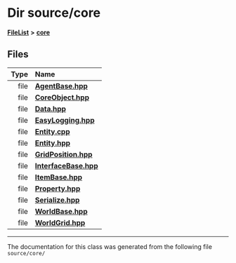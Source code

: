 

# Dir source/core



[**FileList**](files.md) **>** [**core**](dir_0d27ce74e9bd514c31e1d63efab6b388.md)












## Files

| Type | Name |
| ---: | :--- |
| file | [**AgentBase.hpp**](_agent_base_8hpp.md) <br> |
| file | [**CoreObject.hpp**](_core_object_8hpp.md) <br> |
| file | [**Data.hpp**](_data_8hpp.md) <br> |
| file | [**EasyLogging.hpp**](_easy_logging_8hpp.md) <br> |
| file | [**Entity.cpp**](_entity_8cpp.md) <br> |
| file | [**Entity.hpp**](_entity_8hpp.md) <br> |
| file | [**GridPosition.hpp**](_grid_position_8hpp.md) <br> |
| file | [**InterfaceBase.hpp**](_interface_base_8hpp.md) <br> |
| file | [**ItemBase.hpp**](_item_base_8hpp.md) <br> |
| file | [**Property.hpp**](_property_8hpp.md) <br> |
| file | [**Serialize.hpp**](_serialize_8hpp.md) <br> |
| file | [**WorldBase.hpp**](_world_base_8hpp.md) <br> |
| file | [**WorldGrid.hpp**](_world_grid_8hpp.md) <br> |



























































------------------------------
The documentation for this class was generated from the following file `source/core/`

